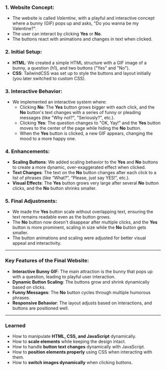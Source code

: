### 1. **Website Concept**:
   - The website is called *Valentine*, with a playful and interactive concept where a bunny (GIF) pops up and asks, "Do you wanna be my Valentine?".
   - The user can interact by clicking **Yes** or **No**.
   - The buttons react with animations and changes in text when clicked.

### 2. **Initial Setup**:
   - **HTML**: We created a simple HTML structure with a GIF image of a bunny, a question (h1), and two buttons ("Yes" and "No").
   - **CSS**: TailwindCSS was set up to style the buttons and layout initially (you later switched to custom CSS).
   
### 3. **Interactive Behavior**:
   - We implemented an interactive system where:
     - Clicking **No**: The **Yes** button grows bigger with each click, and the **No** button's text changes with a series of funny or pleading messages (like "Why not?", "Seriously?", etc.).
     - Clicking **Yes**: The question changes to "OK, Yay!" and the **Yes** button moves to the center of the page while hiding the **No** button.
     - When the **Yes** button is clicked, a new GIF appears, changing the mood to a more happy one.

### 4. **Enhancements**:
   - **Scaling Buttons**: We added scaling behavior to the **Yes** and **No** buttons to create a more dynamic, over-exaggerated effect when clicked.
   - **Text Changes**: The text on the **No** button changes after each click to a list of phrases (like “What?”, “Please, just say YES!”, etc.).
   - **Visual Effects**: The **Yes** button grows very large after several **No** button clicks, and the **No** button shrinks smaller.

### 5. **Final Adjustments**:
   - We made the **Yes** button scale without overlapping text, ensuring the text remains readable even as the button grows.
   - The **No** button now doesn't disappear after multiple clicks, and the **Yes** button is more prominent, scaling in size while the **No** button gets smaller.
   - The button animations and scaling were adjusted for better visual appeal and interactivity.

---

### Key Features of the Final Website:
- **Interactive Bunny GIF**: The main attraction is the bunny that pops up with a question, leading to playful user interaction.
- **Dynamic Button Scaling**: The buttons grow and shrink dynamically based on clicks.
- **Funny Messages**: The **No** button cycles through multiple humorous phrases.
- **Responsive Behavior**: The layout adjusts based on interactions, and buttons are positioned well.

---

### **Learned**  
- How to manipulate **HTML, CSS, and JavaScript** dynamically.  
- How to **scale elements** while keeping the design intact.  
- How to handle **button text changes** dynamically with JavaScript.  
- How to **position elements properly** using CSS when interacting with them.  
- How to **switch images dynamically** when clicking buttons.  
